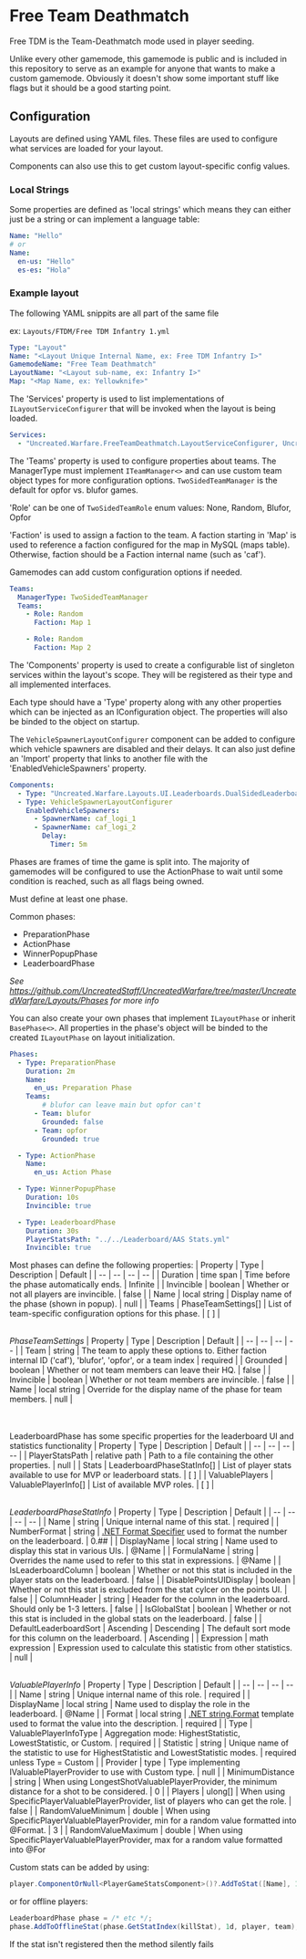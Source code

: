 ﻿# Free Team Deathmatch

Free TDM is the Team-Deathmatch mode used in player seeding.

Unlike every other gamemode, this gamemode is public and is
included in this repository to serve as an example for anyone that wants
to make a custom gamemode. Obviously it doesn't show some important stuff
like flags but it should be a good starting point.

## Configuration
Layouts are defined using YAML files. These files are used to configure what services
are loaded for your layout.

Components can also use this to get custom layout-specific config values.

### Local Strings
Some properties are defined as 'local strings' which means they can either just be a string or can implement a language table:
```yml
Name: "Hello"
# or 
Name:
  en-us: "Hello"
  es-es: "Hola"
```

### Example layout

The following YAML snippits are all part of the same file

ex: `Layouts/FTDM/Free TDM Infantry 1.yml`

```yml
Type: "Layout"
Name: "<Layout Unique Internal Name, ex: Free TDM Infantry I>"
GamemodeName: "Free Team Deathmatch"
LayoutName: "<Layout sub-name, ex: Infantry I>"
Map: "<Map Name, ex: Yellowknife>"
```

The 'Services' property is used to list implementations of `ILayoutServiceConfigurer` that will be invoked when the layout is being loaded.

```yml
Services:
  - "Uncreated.Warfare.FreeTeamDeathmatch.LayoutServiceConfigurer, Uncreated.Warfare.FreeTDM"
```

The 'Teams' property is used to configure properties about teams. The ManagerType must implement `ITeamManager<>` and can use custom team object types for more configuration options. `TwoSidedTeamManager` is the default for opfor vs. blufor games.

'Role' can be one of `TwoSidedTeamRole` enum values: None, Random, Blufor, Opfor

'Faction' is used to assign a faction to the team. A faction starting in 'Map' is used to reference a faction configured for the map in MySQL (maps table). Otherwise, faction should be a Faction internal name (such as 'caf').

Gamemodes can add custom configuration options if needed.

```yml
Teams:
  ManagerType: TwoSidedTeamManager
  Teams:
    - Role: Random
      Faction: Map 1

    - Role: Random
      Faction: Map 2
```

The 'Components' property is used to create a configurable list of singleton services within the layout's scope.
They will be registered as their type and all implemented interfaces.

Each type should have a 'Type' property along with any other properties which can be injected as an IConfiguration object.
The properties will also be binded to the object on startup.

The `VehicleSpawnerLayoutConfigurer` component can be added to configure which vehicle spawners are disabled and their delays. It can also just define an 'Import' property that links to another file with the 'EnabledVehicleSpawners' property.

```yml
Components:
  - Type: "Uncreated.Warfare.Layouts.UI.Leaderboards.DualSidedLeaderboardUI, Uncreated.Warfare"
  - Type: VehicleSpawnerLayoutConfigurer
    EnabledVehicleSpawners:
      - SpawnerName: caf_logi_1
      - SpawnerName: caf_logi_2
        Delay:
          Timer: 5m
```
Phases are frames of time the game is split into. The majority of gamemodes will be configured to use the ActionPhase to wait until some condition is reached, such as all flags being owned.

Must define at least one phase.

Common phases:
  - PreparationPhase
  - ActionPhase
  - WinnerPopupPhase
  - LeaderboardPhase

*See https://github.com/UncreatedStaff/UncreatedWarfare/tree/master/UncreatedWarfare/Layouts/Phases for more info*

You can also create your own phases that implement `ILayoutPhase` or inherit `BasePhase<>`. All properties in the phase's object will be binded to the created `ILayoutPhase` on layout initialization.

```yml
Phases:
  - Type: PreparationPhase
    Duration: 2m
    Name:
      en_us: Preparation Phase
    Teams:
        # blufor can leave main but opfor can't 
      - Team: blufor
        Grounded: false
      - Team: opfor
        Grounded: true

  - Type: ActionPhase
    Name:
      en_us: Action Phase

  - Type: WinnerPopupPhase
    Duration: 10s
    Invincible: true

  - Type: LeaderboardPhase
    Duration: 30s
    PlayerStatsPath: "../../Leaderboard/AAS Stats.yml"
    Invincible: true
```

Most phases can define the following properties:
| Property | Type | Description | Default |
| -- | -- | -- | -- |
| Duration | time span | Time before the phase automatically ends. | Infinite |
| Invincible | boolean | Whether or not all players are invincible. | false |
| Name | local string | Display name of the phase (shown in popup). | null |
| Teams | PhaseTeamSettings[] | List of team-specific configuration options for this phase. | [ ] |

\
*PhaseTeamSettings*
| Property | Type | Description | Default |
| -- | -- | -- | -- |
| Team | string | The team to apply these options to. Either faction internal ID ('caf'), 'blufor', 'opfor', or a team index | required |
| Grounded | boolean | Whether or not team members can leave their HQ. | false |
| Invincible | boolean | Whether or not team members are invincible. | false |
| Name | local string | Override for the display name of the phase for team members. | null |

\
\
LeaderboardPhase has some specific properties for the leaderboard UI and statistics functionality
| Property | Type | Description | Default |
| -- | -- | -- | -- |
| PlayerStatsPath | relative path | Path to a file containing the other properties. | null |
| Stats | LeaderboardPhaseStatInfo[] | List of player stats available to use for MVP or leaderboard stats. | [ ] |
| ValuablePlayers | ValuablePlayerInfo[] | List of available MVP roles. | [ ] |

\
*LeaderboardPhaseStatInfo*
| Property | Type | Description | Default |
| -- | -- | -- | -- |
| Name | string | Unique internal name of this stat. | required |
| NumberFormat | string | [.NET Format Specifier](https://learn.microsoft.com/en-us/dotnet/standard/base-types/standard-numeric-format-strings) used to format the number on the leaderboard. | 0.## |
| DisplayName | local string | Name used to display this stat in various UIs. | @Name |
| FormulaName | string | Overrides the name used to refer to this stat in expressions. | @Name |
| IsLeaderboardColumn | boolean | Whether or not this stat is included in the player stats on the leaderboard. | false |
| DisablePointsUIDisplay | boolean | Whether or not this stat is excluded from the stat cylcer on the points UI. | false |
| ColumnHeader | string | Header for the column in the leaderboard. Should only be 1-3 letters. | false |
| IsGlobalStat | boolean | Whether or not this stat is included in the global stats on the leaderboard. | false |
| DefaultLeaderboardSort | Ascending \| Descending | The default sort mode for this column on the leaderboard. | Ascending |
| Expression | math expression | Expression used to calculate this statistic from other statistics. | null |

\
*ValuablePlayerInfo*
| Property | Type | Description | Default |
| -- | -- | -- | -- |
| Name | string | Unique internal name of this role. | required |
| DisplayName | local string | Name used to display the role in the leaderboard. | @Name |
| Format | local string | [.NET string.Format](https://learn.microsoft.com/en-us/dotnet/fundamentals/runtime-libraries/system-string-format#get-started-with-the-stringformat-method) template used to format the value into the description. | required |
| Type | ValuablePlayerInfoType | Aggregation mode: HighestStatistic, LowestStatistic, or Custom. | required |
| Statistic | string | Unique name of the statistic to use for HighestStatistic and LowestStatistic modes. | required unless Type = Custom |
| Provider | type | Type implementing IValuablePlayerProvider to use with Custom type. | null |
| MinimumDistance | string | When using LongestShotValuablePlayerProvider, the minimum distance for a shot to be considered. | 0 |
| Players | ulong[] | When using SpecificPlayerValuablePlayerProvider, list of players who can get the role. | false |
| RandomValueMinimum | double | When using SpecificPlayerValuablePlayerProvider, min for a random value formatted into @Format. | 3 |
| RandomValueMaximum | double | When using SpecificPlayerValuablePlayerProvider, max for a random value formatted into @For

Custom stats can be added by using:
```cs
player.ComponentOrNull<PlayerGameStatsComponent>()?.AddToStat([Name], 1)
```
or for offline players:
```cs
LeaderboardPhase phase = /* etc */;
phase.AddToOfflineStat(phase.GetStatIndex(killStat), 1d, player, team);
```
If the stat isn't registered then the method silently fails
